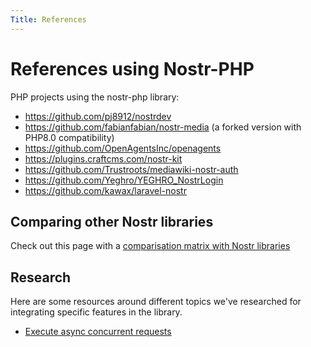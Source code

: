```yaml
---
Title: References
---
```


# References using Nostr-PHP

PHP projects using the nostr-php library:
* https://github.com/pj8912/nostrdev
* https://github.com/fabianfabian/nostr-media (a forked version with PHP8.0 compatibility)
* https://github.com/OpenAgentsInc/openagents
* https://plugins.craftcms.com/nostr-kit
* https://github.com/Trustroots/mediawiki-nostr-auth
* https://github.com/Yeghro/YEGHRO_NostrLogin
* https://github.com/kawax/laravel-nostr

## Comparing other Nostr libraries

Check out this page with a [comparisation matrix with Nostr libraries](/references/compare-nostr-libraries)

## Research

Here are some resources around different topics we've researched for integrating specific features in the library.

* [Execute async concurrent requests](/references/async-concurrent-requests)